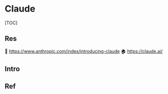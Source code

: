 # Claude

[TOC]



## Res
📨 https://www.anthropic.com/index/introducing-claude
🏠 https://claude.ai/



## Intro


## Ref

